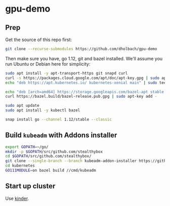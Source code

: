 # gpu-demo

## Prep

Get the source of this repo first:

```sh
git clone --recurse-submodules https://github.com/dholbach/gpu-demo
```

Then make sure you have, go 1.12, git and bazel installed. We'll assume
you run Ubuntu or Debian here for simplicity:

```sh
sudo apt install -y apt-transport-https git snapd curl
curl -s https://packages.cloud.google.com/apt/doc/apt-key.gpg | sudo apt-key add -
echo "deb https://apt.kubernetes.io/ kubernetes-xenial main" | sudo tee -a /etc/apt/sources.list.d/kubernetes.list

echo "deb [arch=amd64] https://storage.googleapis.com/bazel-apt stable jdk1.8" | sudo tee /etc/apt/sources.list.d/bazel.list
curl https://bazel.build/bazel-release.pub.gpg | sudo apt-key add -

sudo apt update
sudo apt install -y kubectl bazel

snap install go --channel 1.12/stable --classic
```

## Build `kubeadm` with Addons installer

```sh
export GOPATH=~/go/
mkdir -p $GOPATH/src/github.com/stealthybox
cd $GOPATH/src/github.com/stealthybox/
git clone --single-branch --branch kubeadm-addon-installer https://github.com/stealthybox/kubernetes.git --depth 1
cd kubernetes
GO111MODULE=on bazel build //cmd/kubeadm
```

## Start up cluster

Use [kinder](./kinder/).
